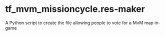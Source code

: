 # tf_mvm_missioncycle.res-maker
A Python script to create the file allowing people to vote for a MvM map in-game
